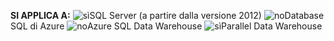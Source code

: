 <Token>**SI APPLICA A:** ![sì](media/yes.png)SQL Server (a partire dalla versione 2012) ![no](media/no.png)Database SQL di Azure ![no](media/no.png)Azure SQL Data Warehouse ![sì](media/yes.png)Parallel Data Warehouse </Token> 

